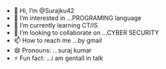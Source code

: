 - 👋 Hi, I’m @Surajku42
- 👀 I’m interested in ...PROGRAMING language
- 🌱 I’m currently learning CT/IS
- 💞️ I’m looking to collaborate on ...CYBER SECURITY
- 📫 How to reach me ...by gmail
- 😄 Pronouns: ...suraj kumar
- ⚡ Fun fact: ...i am gentall in talk

<!---
Surajku42/Surajku42 is a ✨ special ✨ repository because its `README.md` (this file) appears on your GitHub profile.
You can click the Preview link to take a look at your changes.
--->

